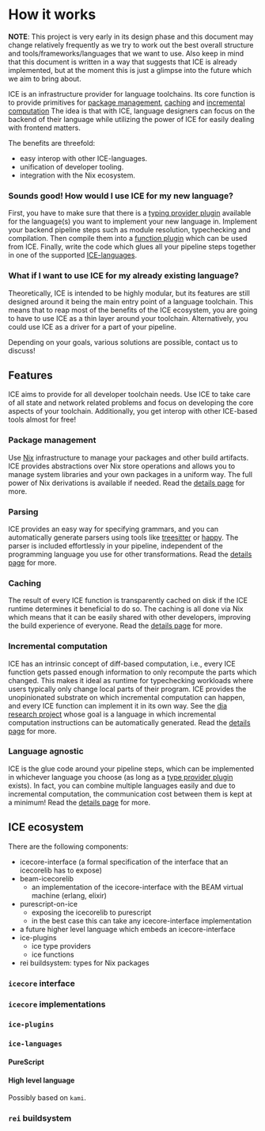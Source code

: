 # How it works

**NOTE**: This project is very early in its design phase and this document may change relatively frequently as we try to work out the best overall structure and tools/frameworks/languages that we want to use. Also keep in mind that this document is written in a way that suggests that ICE is already implemented, but at the moment this is just a glimpse into the future which we aim to bring about.

ICE is an infrastructure provider for language toolchains. Its core function is to provide primitives for [package management](), [caching]() and [incremental computation]() The idea is that with ICE, language designers can focus on the backend of their language while utilizing the power of ICE for easily dealing with frontend matters.

The benefits are threefold:
 - easy interop with other ICE-languages.
 - unification of developer tooling.
 - integration with the Nix ecosystem.

### Sounds good! How would I use ICE for my new language?

First, you have to make sure that there is a [typing provider plugin]() available for the language(s) you want to implement your new language in. Implement your backend pipeline steps such as module resolution, typechecking and compilation. Then compile them into a [function plugin]() which can be used from ICE. Finally, write the code which glues all your pipeline steps together in one of the supported [ICE-languages]().

### What if I want to use ICE for my already existing language?

Theoretically, ICE is intended to be highly modular, but its features are still designed around it being the main entry point of a language toolchain. This means that to reap most of the benefits of the ICE ecosystem, you are going to have to use ICE as a thin layer around your toolchain. Alternatively, you could use ICE as a driver for a part of your pipeline.

Depending on your goals, various solutions are possible, contact us to discuss!

## Features

ICE aims to provide for all developer toolchain needs. Use ICE to take care of all state and network related problems and focus on developing the core aspects of your toolchain. Additionally, you get interop with other ICE-based tools almost for free!

### Package management
Use [Nix]() infrastructure to manage your packages and other build artifacts. ICE provides abstractions over Nix store operations and allows you to manage system libraries and your own packages in a uniform way. The full power of Nix derivations is available if needed. Read the [details page]() for more.

### Parsing
ICE provides an easy way for specifying grammars, and you can automatically generate parsers using tools like [treesitter]() or [happy](). The parser is included effortlessly in your pipeline, independent of the programming language you use for other transformations. Read the [details page]() for more.

### Caching
The result of every ICE function is transparently cached on disk if the ICE runtime determines it beneficial to do so. The caching is all done via Nix which means that it can be easily shared with other developers, improving the build experience of everyone. Read the [details page]() for more.

### Incremental computation
ICE has an intrinsic concept of diff-based computation, i.e., every ICE function gets passed enough information to only recompute the parts which changed. This makes it ideal as runtime for typechecking workloads where users typically only change local parts of their program. ICE provides the unopinionated substrate on which incremental computation can happen, and every ICE function can implement it in its own way. See the [dia research project]() whose goal is a language in which incremental computation instructions can be automatically generated. Read the [details page]() for more.

### Language agnostic
ICE is the glue code around your pipeline steps, which can be implemented in whichever language you choose (as long as a [type provider plugin]() exists). In fact, you can combine multiple languages easily and due to incremental computation, the communication cost between them is kept at a minimum! Read the [details page]() for more.


## ICE ecosystem

There are the following components:
 - icecore-interface (a formal specification of the interface
   that an icecorelib has to expose)
 - beam-icecorelib
    - an implementation of the icecore-interface with the BEAM virtual machine (erlang, elixir)
 - purescript-on-ice
    - exposing the icecorelib to purescript
    - in the best case this can take any icecore-interface implementation
 - a future higher level language which embeds an icecore-interface
 - ice-plugins
    - ice type providers
    - ice functions
 - rei buildsystem: types for Nix packages

### `icecore` interface

### `icecore` implementations

### `ice-plugins`

### `ice-languages`

#### PureScript

#### High level language
Possibly based on `kami`.

### `rei` buildsystem








